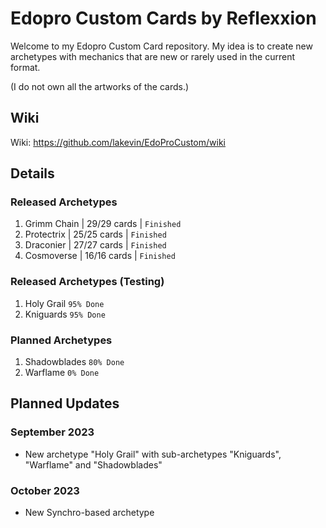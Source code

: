# Edopro Custom Cards by Reflexxion

Welcome to my Edopro Custom Card repository. My idea is to create new archetypes with mechanics that are new or rarely used in the current format.

(I do not own all the artworks of the cards.)

## Wiki

Wiki: https://github.com/lakevin/EdoProCustom/wiki

## Details

### Released Archetypes

1. Grimm Chain | 29/29 cards | `Finished`
2. Protectrix | 25/25 cards | `Finished`
3. Draconier | 27/27 cards | `Finished`
4. Cosmoverse | 16/16 cards | `Finished`

### Released Archetypes (Testing)

1. Holy Grail `95% Done`
2. Kniguards `95% Done`

### Planned Archetypes

1. Shadowblades `80% Done`
2. Warflame `0% Done`

## Planned Updates

### September 2023

- New archetype "Holy Grail" with sub-archetypes "Kniguards", "Warflame" and "Shadowblades"

### October 2023

- New Synchro-based archetype
